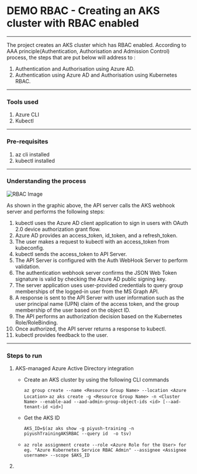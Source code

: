 # DEMO RBAC - Creating an AKS cluster with RBAC enabled 

----
The project creates an AKS cluster which has RBAC enabled. According to AAA principle(Authentication, Authorisation and Admission Control) process, the steps that are put below will address to :

1. Authentication and Authorisation using Azure AD.
2. Authentication using Azure AD and Authorisation using Kubernetes RBAC.

----
### Tools used 

1. Azure CLI
2. Kubectl

----
 ### Pre-requisites

1. az cli installed
2. kubectl installed

----
### Understanding the process 

![RBAC Image](https://docs.microsoft.com/en-us/azure/aks/media/concepts-identity/auth-flow.png)

As shown in the graphic above, the API server calls the AKS webhook server and performs the following steps:

1. kubectl uses the Azure AD client application to sign in users with OAuth 2.0 device authorization grant flow.
2. Azure AD provides an access_token, id_token, and a refresh_token.
3. The user makes a request to kubectl with an access_token from kubeconfig.
4. kubectl sends the access_token to API Server.
5. The API Server is configured with the Auth WebHook Server to perform validation.
6. The authentication webhook server confirms the JSON Web Token signature is valid by checking the Azure AD public signing key.
7. The server application uses user-provided credentials to query group memberships of the logged-in user from the MS Graph API.
8. A response is sent to the API Server with user information such as the user principal name (UPN) claim of the access token, and the group membership of the user based on the object ID.
9. The API performs an authorization decision based on the Kubernetes Role/RoleBinding.
10. Once authorized, the API server returns a response to kubectl.
11. kubectl provides feedback to the user.

----
### Steps to run 

1. AKS-managed Azure Active Directory integration
   
   - Create an AKS cluster by using the following CLI commands 
    
     `az group create --name <Resource Group Name> --location <Azure Location>`
     `az aks create -g <Resource Group Name> -n <Cluster Name> --enable-aad --aad-admin-group-object-ids <id> [--aad-tenant-id <id>]`

   - Get the AKS ID 
     
     `AKS_ID=$(az aks show -g piyush-training -n piyushTrainingAKSRBAC --query id  -o tsv)`

   - `az role assignment create --role <Azure Role for the User> for eg. "Azure Kubernetes Service RBAC Admin" --assignee <Assignee username> --scope $AKS_ID`

2. 

